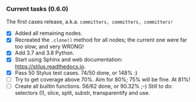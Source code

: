 ### Current tasks (0.6.0)

The first cases release, a.k.a. `committers, committers, committers!`

 - [x] Added all remaining nodes.
 - [x] Recreated the `.clone()` method for all nodes; the current one were far too slow; and very WRONG!
 - [x] Add 3.7 and 3.8 Python.
 - [x] Start using Sphinx and web documentation: https://stilus.readthedocs.io.
 - [x] Pass 50 Stylus test cases.  74/50 done, or 148% :)
 - [ ] Try to get coverage above 70%. Aim for 80%; 75% will be fine.  At 81%!
 - [ ] Create all builtin functions. 56/62 done, or 90.32% ;-)
       Still to do: selectors (!), slice, split, substr, transparentify and use.
